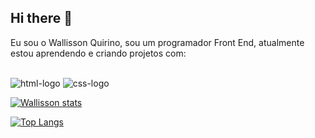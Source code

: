 ## Hi there 👋
Eu sou o Wallisson Quirino, sou um programador Front End, atualmente estou aprendendo e criando projetos com:
<br>
<br>

  <img src="https://img.shields.io/badge/HTML5-E34F26?style=for-the-badge&logo=html5&logoColor=white" alt=" html-logo"/>
  <img src="https://img.shields.io/badge/CSS3-1572B6?style=for-the-badge&logo=css3&logoColor=white" alt=" css-logo"/>

[![Wallisson stats](https://github-readme-stats.vercel.app/api?username=WALLISSON509E)](https://github.com/anuraghazra/github-readme-stats)

[![Top Langs](https://github-readme-stats.vercel.app/api/top-langs/?username=WALLISSON509E)](https://github.com/anuraghazra/github-readme-stats)
  
